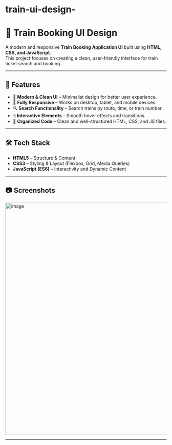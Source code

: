# train-ui-design-
# 🚆 Train Booking UI Design

A modern and responsive **Train Booking Application UI** built using **HTML, CSS, and JavaScript**.  
This project focuses on creating a clean, user-friendly interface for train ticket search and booking.

---

## 📌 Features
- 🎨 **Modern & Clean UI** – Minimalist design for better user experience.
- 📱 **Fully Responsive** – Works on desktop, tablet, and mobile devices.
- 🔍 **Search Functionality** – Search trains by route, time, or train number.
- 🖱 **Interactive Elements** – Smooth hover effects and transitions.
- 📄 **Organized Code** – Clean and well-structured HTML, CSS, and JS files.

---

## 🛠️ Tech Stack
- **HTML5** – Structure & Content
- **CSS3** – Styling & Layout (Flexbox, Grid, Media Queries)
- **JavaScript (ES6)** – Interactivity and Dynamic Content

---

## 📷 Screenshots
<img width="1191" height="723" alt="image" src="https://github.com/user-attachments/assets/ec7197c5-8f51-4828-bfbf-d79327413b75" />


---


